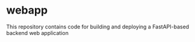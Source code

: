 # webapp
This repository contains code for building and deploying a FastAPI-based backend web application
